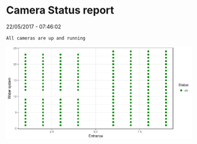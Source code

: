 Camera Status report
================
22/05/2017 - 07:46:02

    All cameras are up and running

![](camreport_files/figure-markdown_github/unnamed-chunk-2-1.png)
